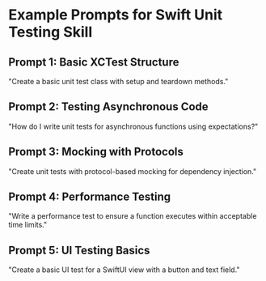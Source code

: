# Example Prompts for Swift Unit Testing Skill

## Prompt 1: Basic XCTest Structure
"Create a basic unit test class with setup and teardown methods."

## Prompt 2: Testing Asynchronous Code
"How do I write unit tests for asynchronous functions using expectations?"

## Prompt 3: Mocking with Protocols
"Create unit tests with protocol-based mocking for dependency injection."

## Prompt 4: Performance Testing
"Write a performance test to ensure a function executes within acceptable time limits."

## Prompt 5: UI Testing Basics
"Create a basic UI test for a SwiftUI view with a button and text field."